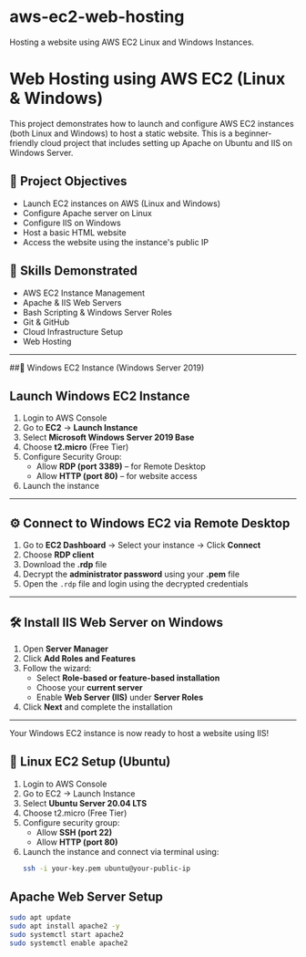 # aws-ec2-web-hosting
Hosting a website using AWS EC2 Linux and Windows Instances.


# Web Hosting using AWS EC2 (Linux & Windows)

This project demonstrates how to launch and configure AWS EC2 instances (both Linux and Windows) to host a static website. This is a beginner-friendly cloud project that includes setting up Apache on Ubuntu and IIS on Windows Server.

## 🎯 Project Objectives

- Launch EC2 instances on AWS (Linux and Windows)
- Configure Apache server on Linux
- Configure IIS on Windows
- Host a basic HTML website
- Access the website using the instance's public IP
  
## 🧠 Skills Demonstrated

- AWS EC2 Instance Management
- Apache & IIS Web Servers
- Bash Scripting & Windows Server Roles
- Git & GitHub
- Cloud Infrastructure Setup
- Web Hosting

---

##🔹 Windows EC2 Instance (Windows Server 2019)

## Launch Windows EC2 Instance

1. Login to AWS Console
2. Go to **EC2** → **Launch Instance**
3. Select **Microsoft Windows Server 2019 Base**
4. Choose **t2.micro** (Free Tier)
5. Configure Security Group:
   - Allow **RDP (port 3389)** – for Remote Desktop
   - Allow **HTTP (port 80)** – for website access
6. Launch the instance

---

## ⚙️ Connect to Windows EC2 via Remote Desktop

1. Go to **EC2 Dashboard** → Select your instance → Click **Connect**
2. Choose **RDP client**
3. Download the **.rdp** file
4. Decrypt the **administrator password** using your **.pem** file
5. Open the `.rdp` file and login using the decrypted credentials

---

## 🛠️ Install IIS Web Server on Windows

1. Open **Server Manager**
2. Click **Add Roles and Features**
3. Follow the wizard:
   - Select **Role-based or feature-based installation**
   - Choose your **current server**
   - Enable **Web Server (IIS)** under **Server Roles**
4. Click **Next** and complete the installation

---

Your Windows EC2 instance is now ready to host a website using IIS!



## 🐧 Linux EC2 Setup (Ubuntu)

1. Login to AWS Console
2. Go to EC2 → Launch Instance
3. Select **Ubuntu Server 20.04 LTS**
4. Choose t2.micro (Free Tier)
5. Configure security group:
   - Allow **SSH (port 22)**
   - Allow **HTTP (port 80)**
6. Launch the instance and connect via terminal using:
   ```bash
   ssh -i your-key.pem ubuntu@your-public-ip
   
## Apache Web Server Setup

```bash
sudo apt update
sudo apt install apache2 -y
sudo systemctl start apache2
sudo systemctl enable apache2

